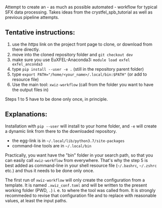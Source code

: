 Attempt to create an - as much as possible automated - workflow for typical SFX data processing. Takes ideas from the crystfel_spb_tutorial as well as previous pipeline attempts.

## Tentative instructions:

1. use the *https* link on the project front page to clone, or download from  
   there directly.
2. move into the cloned repository folder and ``git checkout dev``
3. make sure you use EuXFEL-Anaconda3: ``module load exfel exfel_anconda3``  
4. type ``pip install --user -e .`` (still in the repository parent folder)
5. type ``export PATH="/home/<your_name>/.local/bin:$PATH"`` (or add to
   resource file)
6. Use the main tool: ``xwiz-workflow`` (call from the folder you want to have
   the output files in)

Steps 1 to 5 have to be done only once, in principle.
 
## Explanations:

Installation with ``pip --user`` will install to your home folder, and ``-e``
will create a dynamic link from there to the downloaded repository.

- the egg-link is in  ``~/.local/lib/python3.7/site-packages``
- command-line tools are in ``~/.local/bin``

Practically, you want have the "bin" folder in your search path, so that you
can easily call ``xwiz-workflow`` from everywhere. That's why the step 5 is
best added as command-line in your shell resource file (``~/.bashrc``,
``~/.zshrc`` etc.) and thus it needs to be done only once.

The first run of ``xwiz-workflow`` will only create the configuration from a
template.
It is named ``.xwiz_conf.toml`` and will be written to the present working
folder (PWD, ``.``) i. e. to where the tool was called from.
It is strongly recommeded to revise that configuration file and to replace with
reasonable values, at least the input paths.
 
